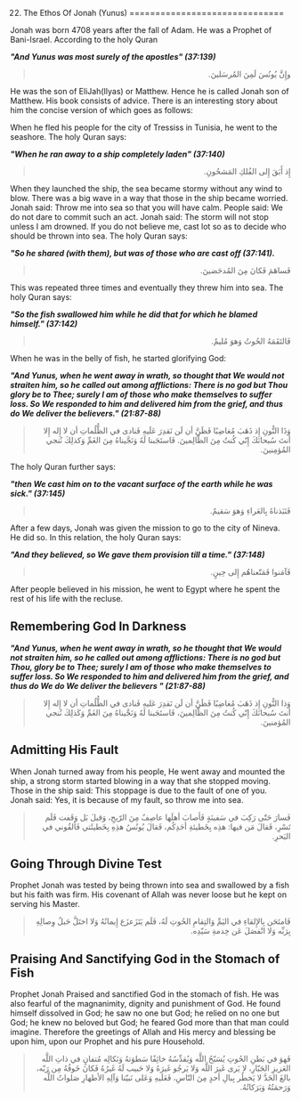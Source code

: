 22. The Ethos Of Jonah (Yunus)
==============================

Jonah was born 4708 years after the fall of Adam. He was a Prophet of
Bani-Israel. According to the holy Quran

***"And Yunus was most surely of the apostles" (37:139)***

<blockquote dir="rtl">
  <p>
وإِنَّ يُونُسَ لَمِنَ المُرسَلينَ.
  </p>
</blockquote>

He was the son of EliJah(Ilyas) or Matthew. Hence he is called Jonah son
of Matthew. His book consists of advice. There is an interesting story
about him the concise version of which goes as follows:

When he fled his people for the city of Tressiss in Tunisia, he went to
the seashore. The holy Quran says:

***"When he ran away to a ship completely laden" (37:140)***

<blockquote dir="rtl">
  <p>
إِذ أَبَقَ إِلى الفُلكِ المَشحُونِ.
  </p>
</blockquote>

When they launched the ship, the sea became stormy without any wind to
blow. There was a big wave in a way that those in the ship became
worried. Jonah said: Throw me into sea so that you will have calm.
People said: We do not dare to commit such an act. Jonah said: The storm
will not stop unless I am drowned. If you do not believe me, cast lot so
as to decide who should be thrown into sea. The holy Quran says:

***"So he shared (with them), but was of those who are cast off
(37:141).***

<blockquote dir="rtl">
  <p>
فَساهَمَ فَكانَ مِنَ المُدحَضينَ.
  </p>
</blockquote>

This was repeated three times and eventually they threw him into sea.
The holy Quran says:

***"So the fish swallowed him while he did that for which he blamed
himself." (37:142)***

<blockquote dir="rtl">
  <p>
فَالتَقَمَهُ الحُوتُ وَهوَ مُليمٌ.
  </p>
</blockquote>

When he was in the belly of fish, he started glorifying God:

***"And Yunus, when he went away in wrath, so thought that We would not
straiten him, so he called out among afflictions: There is no god but
Thou glory be to Thee; surely I am of those who make themselves to
suffer loss. So We responded to him and delivered him from the grief,
and thus do We deliver the believers." (21:87-88)***

<blockquote dir="rtl">
  <p>
وَذَا النُّونِ إِذ ذَهَبَ مُغاضِبًا فَظَنَّ أن لَن نَقدِرَ عَلَيهِ
فَنادى في الظُّلُماتِ أن لا إِله إِلا أنتَ سُبحانَكَ إِنّي كُنتُ مِنَ
الظّالِمينَ. فَاستَجَبنا لَهُ وَنَجَّيناهُ مِنَ الغَمِّ وَكذلِكَ نُنجي
المُؤمِنينَ.
  </p>
</blockquote>

The holy Quran further says:

***"then We cast him on to the vacant surface of the earth while he was
sick." (37:145)***

<blockquote dir="rtl">
  <p>
فَنَبَذناهُ بِالعَراءِ وَهوَ سَقيمٌ.
  </p>
</blockquote>

After a few days, Jonah was given the mission to go to the city of
Nineva. He did so. In this relation, the holy Quran says:

***"And they believed, so We gave them provision till a time."
(37:148)***

<blockquote dir="rtl">
  <p>
فَآمَنوا فَمَتّعناهُم إِلى حِينٍ.
  </p>
</blockquote>

After people believed in his mission, he went to Egypt where he spent
the rest of his life with the recluse.

Remembering God In Darkness
---------------------------

***"And Yunus, when he went away in wrath, so he thought that We would
not straiten him, so he called out among afflictions: There is no god
but Thou, glory be to Thee; surely I am of those who make themselves to
suffer loss. So We responded to him and delivered him from the grief,
and thus do We do We deliver the believers " (21:87-88)***

<blockquote dir="rtl">
  <p>
وَذا النُّونِ إِذ ذَهَبَ مُغاضِبًا فَظَنَّ أن لَن نَقدِرَ عَليهِ
فَنادى في الظُّلُماتِ أن لا إِله إِلا أنتَ سُبحانَكَ إِنّي كُنتُ مِنَ
الظّالِمينَ، فَاستَجَبنا لَهُ وَنَجَّيناهُ مِنَ الغَمِّ وَكَذلِكَ
نُنجي المُؤمنينَ.
  </p>
</blockquote>

Admitting His Fault
-------------------

When Jonah turned away from his people, He went away and mounted the
ship, a strong storm started blowing in a way that she stopped moving.
Those in the ship said: This stoppage is due to the fault of one of you.
Jonah said: Yes, it is because of my fault, so throw me into sea.

<blockquote dir="rtl">
  <p>
فَسارَ حَتّى رَكِبَ في سَفينَةٍ فَأصابَ أهلَها عاصِفٌ مِنَ الرّيحِ،
وَقيلَ بَل وَقَفت فَلَم تَسْرِ، فَقالَ مَن فيها: هذِه بِخَطيئةِ
أحَدِكُم، فَقالَ يُونُسُ هذِهِ بِخَطيئَتي فَألقُوني في البَحرِ.
  </p>
</blockquote>

Going Through Divine Test
-------------------------

Prophet Jonah was tested by being thrown into sea and swallowed by a
fish but his faith was firm. His covenant of Allah was never loose but
he kept on serving his Master.

<blockquote dir="rtl">
  <p>
فَامتَحَن بِالإِلقاءِ في اليَمِّ وَالتِقامِ الحُوتِ لَهُ، فَلَم
يَتَزَعزَع إِيمانُهُ وَلا اختَلَّ حَبلُ وِصالِهِ بِرَبِّه وَلا
انْفصَلَ عَن خِدمةِ سَيّدِه.
  </p>
</blockquote>

Praising And Sanctifying God in the Stomach of Fish
---------------------------------------------------

Prophet Jonah Praised and sanctified God in the stomach of fish. He was
also fearful of the magnanimity, dignity and punishment of God. He found
himself dissolved in God; he saw no one but God; he relied on no one but
God; he knew no beloved but God; he feared God more than that man could
imagine. Therefore the greetings of Allah and His mercy and blessing be
upon him, upon our Prophet and his pure Household.

<blockquote dir="rtl">
  <p>
فَهوَ في بَطنِ الحُوتِ يُسَبّحُ اللَّه وَيُقدِّسُهُ خائِفًا سَطوَتهُ
وَنَكالِه مُتفانٍ في ذاتِ اللَّه العَزيزِ الجَبّارِ، لا يَرى غَيرَ
اللَّه وَلا يَرجُو غَيرَهُ وَلا حَبيب لَهُ غَيرُهُ فَكانَ خَوفُهُ مِن
رَبّه، بالغَ الحَدَّ لا يَخطُر بِبالِ أحدٍ مِنَ النّاسِ، فَعَلَيهِ
وَعَلى نَبيّنا وَآلِهِ الأطهارِ صَلواتُ اللَّه وَرَحمَتُهُ
وَبَرَكاتُهُ.
  </p>
</blockquote>


